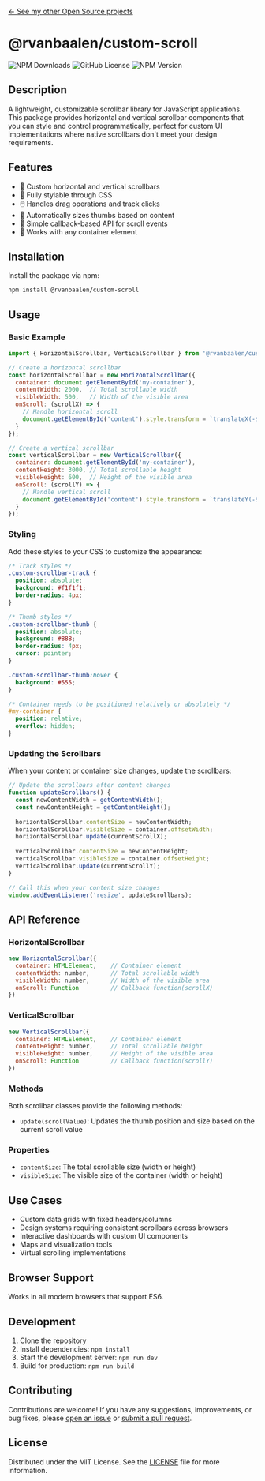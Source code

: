 [&larr; See my other Open Source projects](https://robinvanbaalen.nl)

# @rvanbaalen/custom-scroll
![NPM Downloads](https://img.shields.io/npm/dm/%40rvanbaalen%2Fcustom-scroll)
![GitHub License](https://img.shields.io/github/license/rvanbaalen/custom-scroll)
![NPM Version](https://img.shields.io/npm/v/%40rvanbaalen%2Fcustom-scroll)

## Description

A lightweight, customizable scrollbar library for JavaScript applications. This package provides horizontal and vertical scrollbar components that you can style and control programmatically, perfect for custom UI implementations where native scrollbars don't meet your design requirements.

## Features

- 🔄 Custom horizontal and vertical scrollbars
- 🎨 Fully stylable through CSS
- 🖱️ Handles drag operations and track clicks
- 📏 Automatically sizes thumbs based on content
- 🔗 Simple callback-based API for scroll events
- 🧩 Works with any container element

## Installation

Install the package via npm:

```bash
npm install @rvanbaalen/custom-scroll
```

## Usage

### Basic Example

```javascript
import { HorizontalScrollbar, VerticalScrollbar } from '@rvanbaalen/custom-scroll';

// Create a horizontal scrollbar
const horizontalScrollbar = new HorizontalScrollbar({
  container: document.getElementById('my-container'),
  contentWidth: 2000,  // Total scrollable width
  visibleWidth: 500,   // Width of the visible area
  onScroll: (scrollX) => {
    // Handle horizontal scroll
    document.getElementById('content').style.transform = `translateX(-${scrollX}px)`;
  }
});

// Create a vertical scrollbar
const verticalScrollbar = new VerticalScrollbar({
  container: document.getElementById('my-container'),
  contentHeight: 3000, // Total scrollable height
  visibleHeight: 600,  // Height of the visible area
  onScroll: (scrollY) => {
    // Handle vertical scroll
    document.getElementById('content').style.transform = `translateY(-${scrollY}px)`;
  }
});
```

### Styling

Add these styles to your CSS to customize the appearance:

```css
/* Track styles */
.custom-scrollbar-track {
  position: absolute;
  background: #f1f1f1;
  border-radius: 4px;
}

/* Thumb styles */
.custom-scrollbar-thumb {
  position: absolute;
  background: #888;
  border-radius: 4px;
  cursor: pointer;
}

.custom-scrollbar-thumb:hover {
  background: #555;
}

/* Container needs to be positioned relatively or absolutely */
#my-container {
  position: relative;
  overflow: hidden;
}
```

### Updating the Scrollbars

When your content or container size changes, update the scrollbars:

```javascript
// Update the scrollbars after content changes
function updateScrollbars() {
  const newContentWidth = getContentWidth();
  const newContentHeight = getContentHeight();
  
  horizontalScrollbar.contentSize = newContentWidth;
  horizontalScrollbar.visibleSize = container.offsetWidth;
  horizontalScrollbar.update(currentScrollX);
  
  verticalScrollbar.contentSize = newContentHeight;
  verticalScrollbar.visibleSize = container.offsetHeight;
  verticalScrollbar.update(currentScrollY);
}

// Call this when your content size changes
window.addEventListener('resize', updateScrollbars);
```

## API Reference

### HorizontalScrollbar

```javascript
new HorizontalScrollbar({
  container: HTMLElement,    // Container element
  contentWidth: number,      // Total scrollable width
  visibleWidth: number,      // Width of the visible area
  onScroll: Function         // Callback function(scrollX)
})
```

### VerticalScrollbar

```javascript
new VerticalScrollbar({
  container: HTMLElement,    // Container element
  contentHeight: number,     // Total scrollable height
  visibleHeight: number,     // Height of the visible area
  onScroll: Function         // Callback function(scrollY)
})
```

### Methods

Both scrollbar classes provide the following methods:

- `update(scrollValue)`: Updates the thumb position and size based on the current scroll value

### Properties

- `contentSize`: The total scrollable size (width or height)
- `visibleSize`: The visible size of the container (width or height)

## Use Cases

- Custom data grids with fixed headers/columns
- Design systems requiring consistent scrollbars across browsers
- Interactive dashboards with custom UI components
- Maps and visualization tools
- Virtual scrolling implementations

## Browser Support

Works in all modern browsers that support ES6.

## Development

1. Clone the repository
2. Install dependencies: `npm install`
3. Start the development server: `npm run dev`
4. Build for production: `npm run build`

## Contributing

Contributions are welcome! If you have any suggestions, improvements, or bug fixes, please [open an issue](https://github.com/rvanbaalen/custom-scroll/issues/new) or [submit a pull request](https://github.com/rvanbaalen/custom-scroll/pulls).

## License

Distributed under the MIT License. See the [LICENSE](LICENSE) file for more information.
